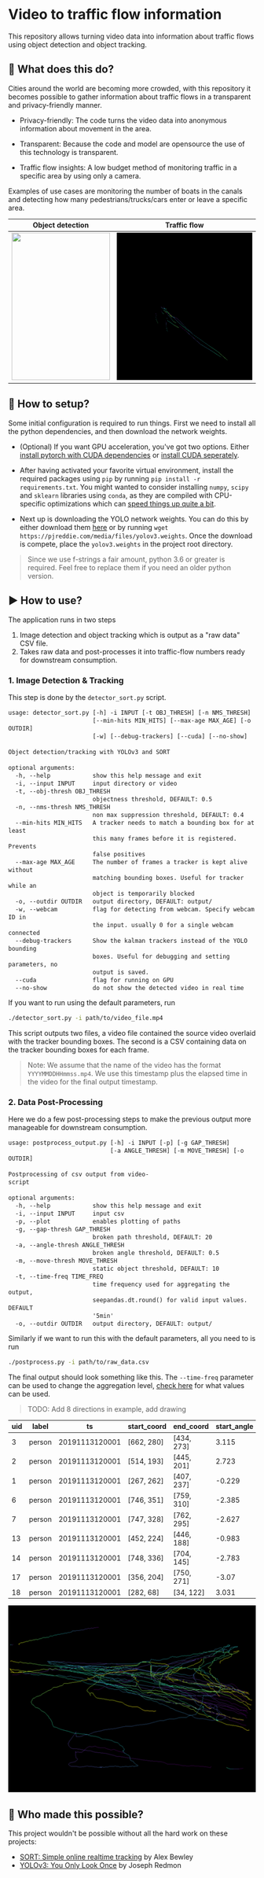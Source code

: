 # Video to traffic flow information

This repository allows turning video data into information about traffic flows using object detection and object tracking.

## :city_sunrise: What does this do?
Cities around the world are becoming more crowded, with this repository it becomes possible to gather information about traffic flows in a transparent and privacy-friendly manner.

* Privacy-friendly: The code turns the video data into anonymous information about movement in the area.

* Transparent: Because the code and model are opensource the use of this technology is transparent.

* Traffic flow insights: A low budget method of monitoring traffic in a specific area by using only a camera.

Examples of use cases are monitoring the number of boats in the canals and detecting how many pedestrians/trucks/cars enter or leave a specific area.

Object detection            |  Traffic flow
:-------------------------:|:-------------------------:
<img src="assets/example_gif_canal.gif" width="200px" height="300px" /> | <img src="assets/example_paths_canal.png" width="100%" height="300px" />



## :hammer: How to setup?

Some initial configuration is required to run things. First we need to install all the python dependencies, and then download the network weights.

- (Optional) If you want GPU acceleration, you've got two options. Either [install pytorch with CUDA dependencies](https://pytorch.org/get-started/locally/) or [install CUDA seperately](https://docs.nvidia.com/cuda/cuda-installation-guide-linux/index.html).

- After having activated your favorite virtual environment, install the required packages using `pip` by running `pip install -r requirements.txt`. You might wanted to consider installing `numpy`, `scipy` and `sklearn` libraries using `conda`, as they are compiled with CPU-specific optimizations which can [speed things up quite a bit](http://markus-beuckelmann.de/blog/boosting-numpy-blas.html).

- Next up is downloading the YOLO network weights. You can do this by either download them [here](https://github.com/pjreddie/darknet) or by running `wget https://pjreddie.com/media/files/yolov3.weights`. Once the download is compete, place the `yolov3.weights`  in the project root directory. 

> Since we use f-strings a fair amount, python 3.6 or greater is required. Feel free to replace them if you need an older python version.

## :arrow_forward: How to use?

The application runs in two steps

1. Image detection and object tracking which is output as a "raw data" CSV file. 
2. Takes raw data and post-processes it into traffic-flow numbers ready for downstream consumption.

### 1. Image Detection & Tracking

This step is done by the `detector_sort.py` script. 

```
usage: detector_sort.py [-h] -i INPUT [-t OBJ_THRESH] [-n NMS_THRESH]
                        [--min-hits MIN_HITS] [--max-age MAX_AGE] [-o OUTDIR]
                        [-w] [--debug-trackers] [--cuda] [--no-show]

Object detection/tracking with YOLOv3 and SORT

optional arguments:
  -h, --help            show this help message and exit
  -i, --input INPUT     input directory or video
  -t, --obj-thresh OBJ_THRESH
                        objectness threshold, DEFAULT: 0.5
  -n, --nms-thresh NMS_THRESH
                        non max suppression threshold, DEFAULT: 0.4
  --min-hits MIN_HITS   A tracker needs to match a bounding box for at least
                        this many frames before it is registered. Prevents
                        false positives
  --max-age MAX_AGE     The number of frames a tracker is kept alive without
                        matching bounding boxes. Useful for tracker while an
                        object is temporarily blocked
  -o, --outdir OUTDIR	output directory, DEFAULT: output/
  -w, --webcam          flag for detecting from webcam. Specify webcam ID in
                        the input. usually 0 for a single webcam connected
  --debug-trackers      Show the kalman trackers instead of the YOLO bounding
                        boxes. Useful for debugging and setting parameters, no
                        output is saved.
  --cuda                flag for running on GPU
  --no-show             do not show the detected video in real time

```

If you want to run using the default parameters, run

```bash
./detector_sort.py -i path/to/video_file.mp4
```

This script outputs two files, a video file contained the source video overlaid with the tracker bounding boxes. The second is a CSV containing data on the tracker bounding boxes for each frame.

> Note: We assume that the name of the video has the format `YYYYMMDDHHmmss.mp4`. We use this timestamp plus the elapsed time in the video for the final output timestamp.

### 2. Data Post-Processing

Here we do a few post-processing steps to make the previous output more manageable for downstream consumption.

```
usage: postprocess_output.py [-h] -i INPUT [-p] [-g GAP_THRESH]
                             [-a ANGLE_THRESH] [-m MOVE_THRESH] [-o OUTDIR]

Postprocessing of csv output from video-
script

optional arguments:
  -h, --help            show this help message and exit
  -i, --input INPUT		input csv
  -p, --plot            enables plotting of paths
  -g, --gap-thresh GAP_THRESH
                        broken path threshold, DEFAULT: 20
  -a, --angle-thresh ANGLE_THRESH
                        broken angle threshold, DEFAULT: 0.5
  -m, --move-thresh MOVE_THRESH
                        static object threshold, DEFAULT: 10
  -t, --time-freq TIME_FREQ
                        time frequency used for aggregating the output,
                        seepandas.dt.round() for valid input values. DEFAULT
                        '5min'
  -o, --outdir OUTDIR	output directory, DEFAULT: output/
```

Similarly if we want to run this with the default parameters, all you need to is run

```bash
./postprocess.py -i path/to/raw_data.csv
```

The final output should look something like this. The `--time-freq` parameter can be used to change the aggregation level, [check here](https://pandas.pydata.org/pandas-docs/stable/user_guide/timeseries.html#timeseries-offset-aliases) for what values can be used.

> TODO: Add 8 directions in example, add drawing

|uid|label |ts            |start_coord|end_coord |start_angle|end_angle|
|---|------|--------------|-----------|----------|-----------|---------|
|3  |person|20191113120001|[662, 280] |[434, 273]|3.115      |-3.086   |
|2  |person|20191113120001|[514, 193] |[445, 201]|2.723      |-2.61    |
|1  |person|20191113120001|[267, 262] |[407, 237]|-0.229     |0.322    |
|6  |person|20191113120001|[746, 351] |[759, 310]|-2.385     |0.367    |
|7  |person|20191113120001|[747, 328] |[762, 295]|-2.627     |0.432    |
|13 |person|20191113120001|[452, 224] |[446, 188]|-0.983     |-1.571   |
|14 |person|20191113120001|[748, 336] |[704, 145]|-2.783     |2.875    |
|17 |person|20191113120001|[356, 204] |[750, 271]|-3.07      |0.08     |
|18 |person|20191113120001|[282, 68]  |[34, 122] |3.031      |2.034    |


![](assets/small_paths.png)

## :tada: Who made this possible?

This project wouldn't be possible without all the hard work on these projects:

- [SORT: Simple online realtime tracking](https://github.com/abewley/sort) by Alex Bewley
- [YOLOv3: You Only Look Once](https://pjreddie.com/darknet/yolo/) by Joseph Redmon
